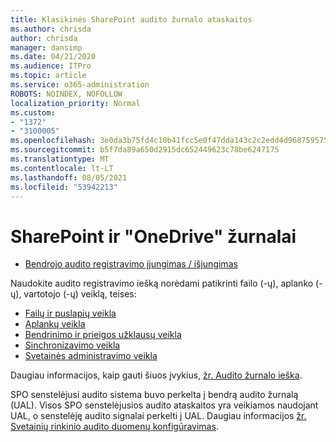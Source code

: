 ```yaml
---
title: Klasikinės SharePoint audito žurnalo ataskaitos
ms.author: chrisda
author: chrisda
manager: dansimp
ms.date: 04/21/2020
ms.audience: ITPro
ms.topic: article
ms.service: o365-administration
ROBOTS: NOINDEX, NOFOLLOW
localization_priority: Normal
ms.custom:
- "1372"
- "3100005"
ms.openlocfilehash: 3e0da3b75fd4c10b41fcc5e0f47dda143c2c2edd4d9687595759c1fa2b4804eb
ms.sourcegitcommit: b5f7da89a650d2915dc652449623c78be6247175
ms.translationtype: MT
ms.contentlocale: lt-LT
ms.lasthandoff: 08/05/2021
ms.locfileid: "53942213"
---
```

# <a name="sharepoint-and-onedrive-audit-logs"></a>SharePoint ir "OneDrive" žurnalai

* [Bendrojo audito registravimo įjungimas / išjungimas](https://docs.microsoft.com/microsoft-365/compliance/turn-audit-log-search-on-or-off) 

Naudokite audito registravimo iešką norėdami patikrinti failo (-ų), aplanko (-ų), vartotojo (-ų) veiklą, teises:

* [Failų ir puslapių veikla](https://docs.microsoft.com/microsoft-365/compliance/search-the-audit-log-in-security-and-compliance)
* [Aplankų veikla](https://docs.microsoft.com/microsoft-365/compliance/search-the-audit-log-in-security-and-compliance#folder-activities)
* [Bendrinimo ir prieigos užklausų veikla](https://docs.microsoft.com/microsoft-365/compliance/search-the-audit-log-in-security-and-compliance#sharing-and-access-request-activities)
* [Sinchronizavimo veikla](https://docs.microsoft.com/microsoft-365/compliance/search-the-audit-log-in-security-and-compliance#synchronization-activities)
* [Svetainės administravimo veikla](https://docs.microsoft.com/microsoft-365/compliance/search-the-audit-log-in-security-and-compliance#site-administration-activities)

Daugiau informacijos, kaip gauti šiuos įvykius, [žr. Audito žurnalo ieška](https://docs.microsoft.com/microsoft-365/compliance/search-the-audit-log-in-security-and-compliance#search-the-audit-log).

SPO senstelėjusi audito sistema buvo perkelta į bendrą audito žurnalą (UAL). Visos SPO senstelėjusios audito ataskaitos yra veikiamos naudojant UAL, o senstelėję audito signalai perkelti į UAL. Daugiau informacijos [žr. Svetainių rinkinio audito duomenų konfigūravimas](https://support.office.com/article/Configure-audit-settings-for-a-site-collection-A9920C97-38C0-44F2-8BCB-4CF1E2AE22D2).
